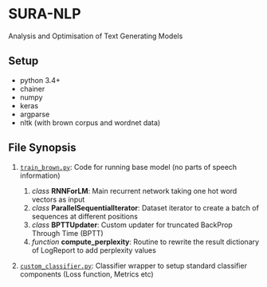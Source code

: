 # SURA-NLP
Analysis and Optimisation of Text Generating Models

## Setup

- python 3.4+
- chainer
- numpy
- keras
- argparse
- nltk (with brown corpus and wordnet data)

## File Synopsis

1. [`train_brown.py`](train_brown.py): Code for running base model (no parts of speech information)
    1. *class* **RNNForLM**: Main recurrent network taking one hot word vectors as input
    2. *class* **ParallelSequentialIterator**: Dataset iterator to create a batch of sequences at different positions
    3. *class* **BPTTUpdater**: Custom updater for truncated BackProp Through Time (BPTT)
    4. *function* **compute_perplexity**: Routine to rewrite the result dictionary of LogReport to add perplexity values

2. [`custom_classifier.py`](custom_classifier.py): Classifier wrapper to setup standard classifier components (Loss function, Metrics etc)
